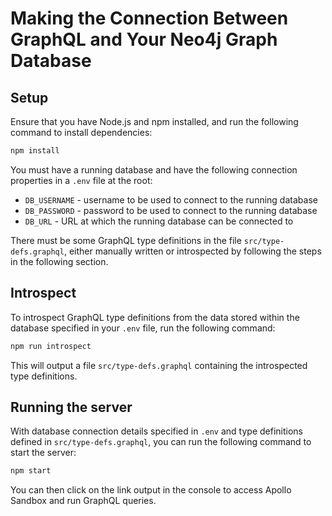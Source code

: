 # Making the Connection Between GraphQL and Your Neo4j Graph Database

## Setup

Ensure that you have Node.js and npm installed, and run the following command to install dependencies:

```bash
npm install
```

You must have a running database and have the following connection properties in a `.env` file at the root:

- `DB_USERNAME` - username to be used to connect to the running database
- `DB_PASSWORD` - password to be used to connect to the running database
- `DB_URL` - URL at which the running database can be connected to

There must be some GraphQL type definitions in the file `src/type-defs.graphql`, either manually written
or introspected by following the steps in the following section.

## Introspect

To introspect GraphQL type definitions from the data stored within the database specified in your `.env` file,
run the following command:

```bash
npm run introspect
```

This will output a file `src/type-defs.graphql` containing the introspected type definitions.

## Running the server

With database connection details specified in `.env` and type definitions defined in `src/type-defs.graphql`,
you can run the following command to start the server:

```bash
npm start
```

You can then click on the link output in the console to access Apollo Sandbox and run GraphQL queries.
